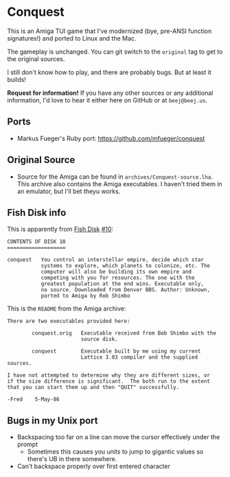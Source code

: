# Conquest

This is an Amiga TUI game that I've modernized (bye, pre-ANSI function
signatures!) and ported to Linux and the Mac.

The gameplay is unchanged. You can git switch to the `original` tag to
get to the original sources.

I still don't know how to play, and there are probably bugs. But at
least it builds!

**Request for information!** If you have any other sources or any
additional information, I'd love to hear it either here on GitHub or at
`beej@beej.us`.

## Ports

* Markus Fueger's Ruby port: https://github.com/mfueger/conquest

## Original Source

* Source for the Amiga can be found in `archives/Conquest-source.lha`.
  This archive also contains the Amiga executables. I haven't tried them
  in an emulator, but I'll bet theyu works.

## Fish Disk info

This is apparently from [Fish
Disk](https://en.wikipedia.org/wiki/Fred_Fish#The_Amiga_Library_Disks)
[#10](https://www.amiga-stuff.com/pd/fish.html):

```
CONTENTS OF DISK 10
===================

conquest   You control an interstellar empire, decide which star
           systems to explore, which planets to colonize, etc. The
           computer will also be building its own empire and
           competing with you for resources. The one with the
           greatest population at the end wins. Executable only,
           no source. Downloaded from Denver BBS. Author: Unknown,
           ported to Amiga by Rob Shimbo
```

This is the `README` from the Amiga archive:

```
There are two executables provided here:

        conquest.orig   Executable received from Bob Shimbo with the
                        source disk.

        conquest        Executable built by me using my current
                        Lattice 3.03 compiler and the supplied sources.

I have not attempted to determine why they are different sizes, or
if the size difference is significant.  The both run to the extent
that you can start them up and then "QUIT" successfully.

-Fred    5-May-86
```

## Bugs in my Unix port

* Backspacing too far on a line can move the cursor effectively under
  the prompt
  * Sometimes this causes you units to jump to gigantic values so
    there's UB in there somewhere.
* Can't backspace properly over first entered character

